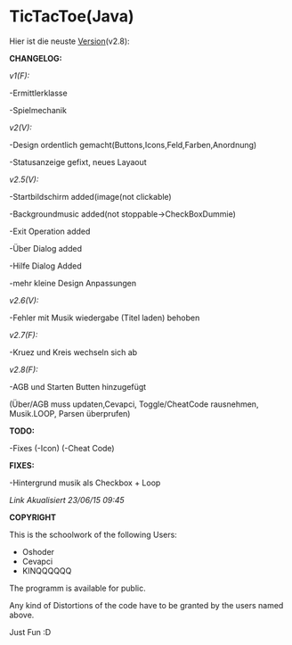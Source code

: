 # TicTacToe(Java)

Hier ist die neuste [Version](https://drive.google.com/open?id=0B2GSUNXSneswfl91SEt0bVF1LUczRXZxZ3FfS0VwQ1J6WW42YjZRaUw4LU9GOWRmeEkwRWc&authuser=0)(v2.8):


**CHANGELOG:**

*v1(F):*

-Ermittlerklasse

-Spielmechanik



*v2(V):*

-Design ordentlich gemacht(Buttons,Icons,Feld,Farben,Anordnung) 

-Statusanzeige gefixt, neues Layaout 




*v2.5(V):*

-Startbildschirm added(image(not clickable)

-Backgroundmusic added(not stoppable->CheckBoxDummie)

-Exit Operation added

-Über Dialog added

-Hilfe Dialog Added

-mehr kleine Design Anpassungen


*v2.6(V):*

-Fehler mit Musik wiedergabe (Titel laden) behoben

*v2.7(F):*

-Kruez und Kreis wechseln sich ab

*v2.8(F):*

-AGB und Starten Butten hinzugefügt

(Über/AGB muss updaten,Cevapci, Toggle/CheatCode rausnehmen, Musik.LOOP, Parsen überprufen)



**TODO:**

-Fixes
(-Icon)
(-Cheat Code)


**FIXES:**

-Hintergrund musik als Checkbox + Loop


*Link Akualisiert 23/06/15 09:45*


**COPYRIGHT**

This is the schoolwork of the following Users:

- Oshoder
- Cevapci
- KINQQQQQQ

The programm is available for public. 

Any kind of Distortions of the code have to be granted by the users named above.

Just Fun :D
